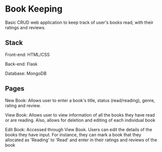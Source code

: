 # Book Keeping
Basic CRUD web application to keep track of user's books read, with their ratings and reviews.

## Stack
Front-end: HTML/CSS

Back-end: Flask

Database: MongoDB

## Pages
New Book: Allows user to enter a book's title, status (read/reading), genre, rating and review.

View Book: Allows user to view information of all the books they have read or are reading. Also, allows for deletion and editing of each individual book

Edit Book: Accessed through View Book. Users can edit the details of the books they have input. For instance, they can mark a book that they allocated as 'Reading' to 'Read' and enter in their ratings and reviews of the book
